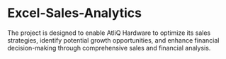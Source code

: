 # Excel-Sales-Analytics
The project is designed to enable AtliQ Hardware to optimize its sales strategies, identify potential growth opportunities, and enhance financial decision-making through comprehensive sales and financial analysis.
